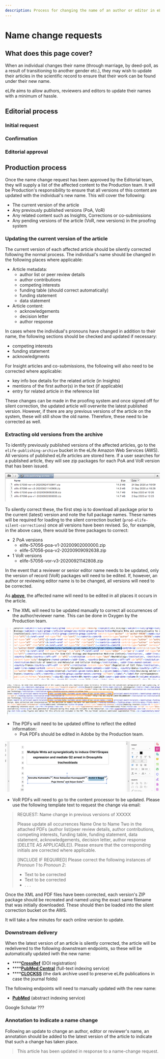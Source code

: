 ```yaml
---
description: Process for changing the name of an author or editor in eLife content
---
```


# Name change requests

## What does this page cover?

When an individual changes their name \(through marriage, by deed-poll, as a result of transitioning to another gender etc.\), they may wish to update their articles in the scientific record to ensure that their work can be found under their new name.

eLife aims to allow authors, reviewers and editors to update their names with a minimum of hassle.

## Editorial process

### Initial request



### Confirmation



### Editorial approval



## Production process

Once the name change request has been approved by the Editorial team, they will supply a list of the affected content to the Production team. It will be Production's responsibility to ensure that all versions of this content are updated with the individual's new name. This will cover the following:

* The current version of the article
* Any previously published versions \(PoA, VoR\)
* Any related content such as Insights, Corrections or co-submissions
* Any pending versions of the article \(VoR, new versions\) in the proofing system

### Updating the current version of the article

The current version of each affected article should be silently corrected following the normal process. The individual's name should be changed in the following places where applicable:

* Article metadata:
  * author list or peer review details
  * author contributions
  * competing interests
  * funding table \(should correct automatically\)
  * funding statement
  * data statement
* Article content:
  * acknowledgements
  * decision letter
  * author response

In cases where the individual's pronouns have changed in addition to their name, the following sections should be checked and updated if necessary:

* competing interests
* funding statement
* acknowledgments

For Insight articles and co-submissions, the following will also need to be corrected where applicable:

* key info box details for the related article \(in Insights\)
* mentions of the first author\(s\) in the text \(if applicable\)
* entry for related article in the reference list

These changes can be made in the proofing system and once signed off for silent correction, the updated article will overwrite the latest published version. However, if there are any previous versions of the article on the system, these will still show the old name. Therefore, these need to be corrected as well.

### Extracting old versions from the archive

To identify previously published versions of the affected articles, go to the `elife-publishing-archive` bucket in the eLife Amazon Web Services \(AWS\). All versions of published eLife articles are stored here. If a user searches for a published article, they will see zip packages for each PoA and VoR version that has been issued.

![Example of version history for an article in archive](../.gitbook/assets/screen-shot-2020-10-06-at-12.50.16.png)

To silently correct these, the first step is to download all package prior to the current \(latest\) version and note the full package names. These names will be required for loading to the silent correction bucket \(`prod-elife-silent-corrections`\) once all versions have been revised. So, for example, in the above case, there would be three packages to correct:

* 2 PoA versions
  * elife-57056-poa-v1-20200902000000.zip
  * elife-57056-poa-v2-20200909092638.zip
* 1 VoR versions
  * elife-57056-vor-v3-20200921142808.zip

In the event that a reviewer or senior editor name needs to be updated, only the version of record \(VoR\) packages will need to be edited. If, however, an author or reviewing editor name is to be changed, all versions will need to be corrected.

As [**above**](name-change-requests.md#updating-the-current-version-of-the-article), the affected name will need to be edited in all places it occurs in the article. 

* The XML will need to be updated manually to correct all occurrences of the author/reviewer name. This can be done in Oxygen by the Production team.

![Editing a name in PoA XML in Oxygen](../.gitbook/assets/screen-shot-2020-10-13-at-12.47.09.png)

![Make sure all instances of the name, e.g. in the funding details, are corrected](../.gitbook/assets/screen-shot-2020-10-13-at-12.47.32.png)

* The PDFs will need to be updated offline to reflect the edited information:
  * PoA PDFs should be edited in Adobe by the Production team.

![Example of manually editing a PoA PDF in ](../.gitbook/assets/screen-shot-2020-10-13-at-12.26.44.png)

* VoR PDFs will need to go to the content processor to be updated. Please use the following template text to request the change via email:

> REQUEST: Name change in previous versions of XXXXX  
>   
> Please update all occurrences Name One to Name Two in the attached PDFs \(author list/peer review details, author contributions, competing interests, funding table, funding statement, data statement, acknowledgements, decision letter, author response \[DELETE AS APPLICABLE\]\). Please ensure that the corresponding initials are corrected where applicable.
>
> \[INCLUDE IF REQUIRED\] Please correct the following instances of _Pronoun 1_ to _Pronoun 2_:
>
> * Text to be corrected
> * Text to be corrected
> * . . .

Once the XML and PDF files have been corrected, each version's ZIP package should be recreated and named using the exact same filename that was initially downloaded. These should then be loaded into the silent correction bucket on the AWS.

It will take a few minutes for each online version to update.

### Downstream delivery

When the latest version of an article is silently corrected, the article will be redelivered to the following downstream endpoints, so these will be automatically updated iwth the new name:

* \*\*\*\*[**CrossRef**](https://www.crossref.org/) \(DOI registration\)
* \*\*\*\*[**PubMed Central**](https://www.ncbi.nlm.nih.gov/pmc/) \(full-text indexing service\)
* \*\*\*\*[**CLOCKSS**](https://clockss.org/) \(the dark archive used to preserve eLife publications in case the journal folds\)

The following endpoints will need to manually updated with the new name:

* [**PubMed**](https://www.ncbi.nlm.nih.gov/pubmed/management) \(abstract indexing service\)

Google Scholar ???

### Annotation to indicate a name change

Following an update to change an author, editor or reviewer's name, an annotation should be added to the latest version of the article to indicate that such a change has taken place.

> This article has been updated in response to a name-change request.





